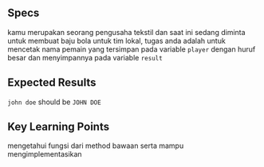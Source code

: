 ## Specs
kamu merupakan seorang pengusaha tekstil dan saat ini sedang diminta untuk membuat baju bola untuk tim lokal, tugas anda adalah untuk mencetak nama pemain yang tersimpan pada variable `player` dengan huruf besar dan menyimpannya pada variable `result`

## Expected Results
`john doe` should be `JOHN DOE`

## Key Learning Points
mengetahui fungsi dari method bawaan serta mampu mengimplementasikan
